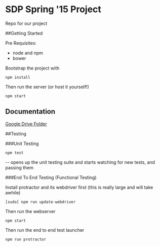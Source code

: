 # SDP Spring '15 Project

Repo for our project

##Getting Started

Pre Requisites:
- node and npm
- bower

Bootstrap the project with

```npm install```

Then run the server (or host it yourself!)

```npm start```

## Documentation
[Google Drive Folder](https://drive.google.com/drive/folders/0BzxRdBrzgiQMfnNSMFZHZnFBTUlPWUNfUWxVWXJEU3RZWDkwaGVyWlRiNTcxRmxRY0s5aE0)


##Testing

###Unit Testing

```npm test```

-- opens up the unit testing suite and starts watching for new tests, and passing them

###End To End Testing (Functional Testing)

Install protractor and its webdriver first (this is really large and will take awhile)

```[sudo] npm run update-webdriver```


Then run the webserver

```npm start```

Then run the end to end test launcher

```npm run protractor```